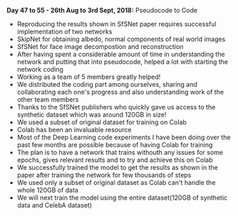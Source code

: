 **Day 47 to 55 - 26th Aug to 3rd Sept, 2018:** Pseudocode to Code

* Reproducing the results shown in SfSNet paper requires successful implementation of two networks  
* SkipNet for obtaining albedo, normal components of real world images  
* SfSNet for face image decompostion and reconstruction  
* After having spent a considerable amount of time in understanding the network and putting that into pseudocode, helped a lot with starting the network coding  
* Working as a team of 5 members greatly helped!  
* We distributed the coding part among ourselves, sharing and collaborating each one's progress and also understanding work of the other team members  
* Thanks to the SfSNet publishers who quickly gave us access to the synthetic dataset which was around 120GB in size!  
* We used a subset of original dataset for training on Colab  
* Colab has been an invaluable resource  
* Most of the Deep Learning code experiments I have been doing over the past few months are possible because of having Colab for training  
* The plan is to have a network that trains withouth any issues for some epochs, gives relevant results and to try and achieve this on Colab  
* We successfully trained the model to get the results as shown in the paper after training the network for few thousands of steps  
* We used only a subset of original dataset as Colab can't handle the whole 120GB of data  
* We will next train the model using the entire dataset(120GB of synthetic data and CelebA dataset)  
